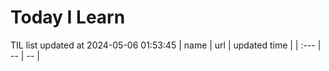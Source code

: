# Today I Learn 
TIL list updated at 2024-05-06 01:53:45
| name | url | updated time |
| :--- | -- | -- |
